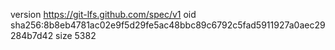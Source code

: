 version https://git-lfs.github.com/spec/v1
oid sha256:8b8eb4781ac02e9f5d29fe5ac48bbc89c6792c5fad5911927a0aec29284b7d42
size 5382

